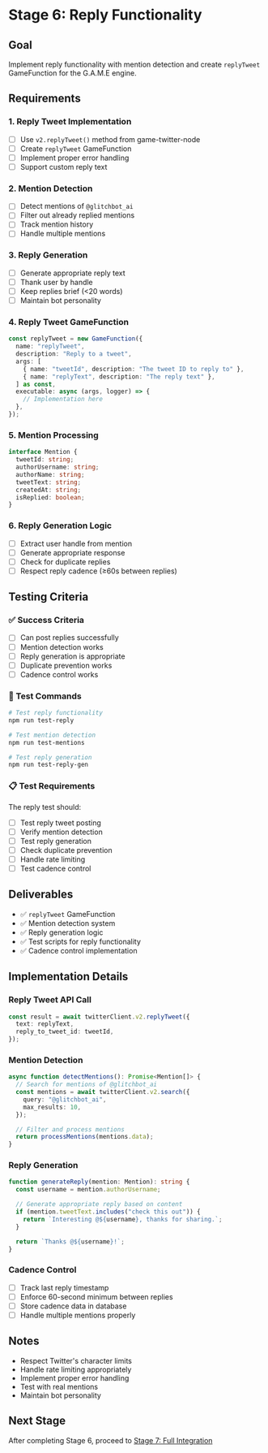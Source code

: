 # Stage 6: Reply Functionality

## Goal

Implement reply functionality with mention detection and create `replyTweet` GameFunction for the G.A.M.E engine.

## Requirements

### 1. Reply Tweet Implementation

- [ ] Use `v2.replyTweet()` method from game-twitter-node
- [ ] Create `replyTweet` GameFunction
- [ ] Implement proper error handling
- [ ] Support custom reply text

### 2. Mention Detection

- [ ] Detect mentions of `@glitchbot_ai`
- [ ] Filter out already replied mentions
- [ ] Track mention history
- [ ] Handle multiple mentions

### 3. Reply Generation

- [ ] Generate appropriate reply text
- [ ] Thank user by handle
- [ ] Keep replies brief (<20 words)
- [ ] Maintain bot personality

### 4. Reply Tweet GameFunction

```typescript
const replyTweet = new GameFunction({
  name: "replyTweet",
  description: "Reply to a tweet",
  args: [
    { name: "tweetId", description: "The tweet ID to reply to" },
    { name: "replyText", description: "The reply text" },
  ] as const,
  executable: async (args, logger) => {
    // Implementation here
  },
});
```

### 5. Mention Processing

```typescript
interface Mention {
  tweetId: string;
  authorUsername: string;
  authorName: string;
  tweetText: string;
  createdAt: string;
  isReplied: boolean;
}
```

### 6. Reply Generation Logic

- [ ] Extract user handle from mention
- [ ] Generate appropriate response
- [ ] Check for duplicate replies
- [ ] Respect reply cadence (≥60s between replies)

## Testing Criteria

### ✅ Success Criteria

- [ ] Can post replies successfully
- [ ] Mention detection works
- [ ] Reply generation is appropriate
- [ ] Duplicate prevention works
- [ ] Cadence control works

### 🧪 Test Commands

```bash
# Test reply functionality
npm run test-reply

# Test mention detection
npm run test-mentions

# Test reply generation
npm run test-reply-gen
```

### 📋 Test Requirements

The reply test should:

- [ ] Test reply tweet posting
- [ ] Verify mention detection
- [ ] Test reply generation
- [ ] Check duplicate prevention
- [ ] Handle rate limiting
- [ ] Test cadence control

## Deliverables

- ✅ `replyTweet` GameFunction
- ✅ Mention detection system
- ✅ Reply generation logic
- ✅ Test scripts for reply functionality
- ✅ Cadence control implementation

## Implementation Details

### Reply Tweet API Call

```typescript
const result = await twitterClient.v2.replyTweet({
  text: replyText,
  reply_to_tweet_id: tweetId,
});
```

### Mention Detection

```typescript
async function detectMentions(): Promise<Mention[]> {
  // Search for mentions of @glitchbot_ai
  const mentions = await twitterClient.v2.search({
    query: "@glitchbot_ai",
    max_results: 10,
  });

  // Filter and process mentions
  return processMentions(mentions.data);
}
```

### Reply Generation

```typescript
function generateReply(mention: Mention): string {
  const username = mention.authorUsername;

  // Generate appropriate reply based on content
  if (mention.tweetText.includes("check this out")) {
    return `Interesting @${username}, thanks for sharing.`;
  }

  return `Thanks @${username}!`;
}
```

### Cadence Control

- [ ] Track last reply timestamp
- [ ] Enforce 60-second minimum between replies
- [ ] Store cadence data in database
- [ ] Handle multiple mentions properly

## Notes

- Respect Twitter's character limits
- Handle rate limiting appropriately
- Implement proper error handling
- Test with real mentions
- Maintain bot personality

## Next Stage

After completing Stage 6, proceed to [Stage 7: Full Integration](stage-7-integration.md)

